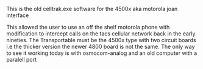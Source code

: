 This is the old celltrak.exe software for the 4500x 
aka motorola joan interface

This allowed the user to use an off the shelf motorola phone with modification to intercept calls on the tacs cellular network back in the early nineties.
The Transportable must be the 4500x type with two circuit boards i.e the thicker version the newer 4800 board is not the same.
The only way to see it working today is with osmocom-analog and an old computer with a paralell port
